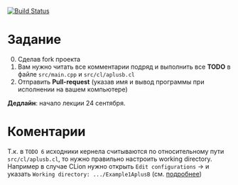 [![Build Status](https://travis-ci.com/GPGPUCourse2018/Task1AplusB.svg?branch=master)](https://travis-ci.com/GPGPUCourse2018/Task1AplusB)

Задание
=======

0. Сделав fork проекта
1. Вам нужно читать все комментарии подряд и выполнить все **TODO** в файле ``src/main.cpp`` и ``src/cl/aplusb.cl``
2. Отправить **Pull-request** (указав имя и вывод программы при исполнении на вашем компьютере)

**Дедлайн**: начало лекции 24 сентября.

Коментарии
==========

Т.к. в ``TODO 6`` исходники кернела считываются по относительному пути ``src/cl/aplusb.cl``, то нужно правильно настроить working directory. Например в случае CLion нужно открыть ``Edit configurations`` -> и указать ``Working directory: .../Example1AplusB`` (см. [подробнее](https://github.com/GPGPUCourse2018/Task1AplusB/tree/master/.figures))

